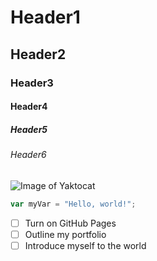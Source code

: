 # Header1
## Header2
### Header3
#### Header4
##### Header5
###### Header6

![Image of Yaktocat](https://octodex.github.com/images/yaktocat.png)

```  javascript
var myVar = "Hello, world!";
```

- [ ] Turn on GitHub Pages
- [ ] Outline my portfolio
- [ ] Introduce myself to the world
